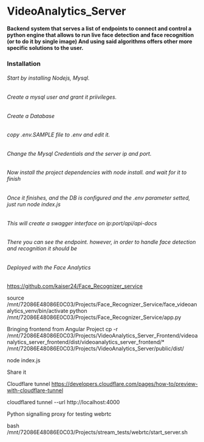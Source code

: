 # VideoAnalytics_Server

#### Backend system that serves a list of endpoints to connect and control a python  engine that allows to run live face detection and face recognition (or to do it by single image) And using said algorithms offers other more specific solutions to the user.

### Installation
###### Start by installing Nodejs, Mysql.
###### Create a mysql user and grant it priivileges.
###### Create a Database
###### copy .env.SAMPLE file to .env and edit it.
###### Change the Mysql Credentials and the server ip and port.
###### Now install the project dependencies with node install. and wait for it to finish
###### Once it finishes, and the DB is configured and the .env parameter setted, just run node index.js
###### This will create a swagger interface on ip:port/api/api-docs
###### There you can see the endpoint. however, in order to handle face detection and recognition it should be
###### Deployed with the Face Analytics 
https://github.com/kaiser24/Face_Recognizer_service

source /mnt/72086E48086E0C03/Projects/Face_Recognizer_Service/face_videoanalytics_venv/bin/activate
python /mnt/72086E48086E0C03/Projects/Face_Recognizer_Service/app.py

Bringing frontend from Angular Project
cp -r /mnt/72086E48086E0C03/Projects/VideoAnalytics_Server_Frontend/videoanalytics_server_frontend/dist/videoanalytics_server_frontend/* /mnt/72086E48086E0C03/Projects/VideoAnalytics_Server/public/dist/

node index.js

Share it

Cloudflare tunnel
https://developers.cloudflare.com/pages/how-to/preview-with-cloudflare-tunnel

cloudflared tunnel --url http://localhost:4000


Python signalling proxy for testing webrtc

bash /mnt/72086E48086E0C03/Projects/stream_tests/webrtc/start_server.sh